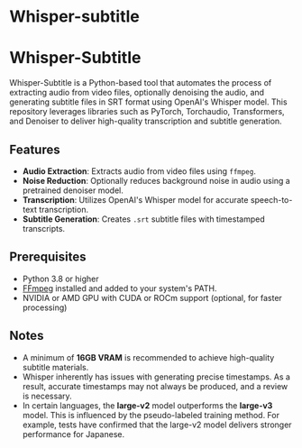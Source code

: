# Whisper-subtitle

# Whisper-Subtitle

Whisper-Subtitle is a Python-based tool that automates the process of extracting audio from video files, optionally denoising the audio, and generating subtitle files in SRT format using OpenAI's Whisper model. This repository leverages libraries such as PyTorch, Torchaudio, Transformers, and Denoiser to deliver high-quality transcription and subtitle generation.

## Features

- **Audio Extraction**: Extracts audio from video files using `ffmpeg`.
- **Noise Reduction**: Optionally reduces background noise in audio using a pretrained denoiser model.
- **Transcription**: Utilizes OpenAI's Whisper model for accurate speech-to-text transcription.
- **Subtitle Generation**: Creates `.srt` subtitle files with timestamped transcripts.

## Prerequisites

- Python 3.8 or higher
- [FFmpeg](https://ffmpeg.org/download.html) installed and added to your system's PATH.
- NVIDIA or AMD GPU with CUDA or ROCm support (optional, for faster processing)

## Notes

* A minimum of **16GB VRAM** is recommended to achieve high-quality subtitle materials.
* Whisper inherently has issues with generating precise timestamps. As a result, accurate timestamps may not always be produced, and a review is necessary.
* In certain languages, the **large-v2** model outperforms the **large-v3** model. This is influenced by the pseudo-labeled training method. For example, tests have confirmed that the large-v2 model delivers stronger performance for Japanese.
